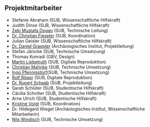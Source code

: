 Projektmitarbeiter
------------------

-   Stefanie Abraham (SUB, Wissenschaftliche Hilfskraft)
-   Judith Dinse (SUB, Wissenschaftliche Hilfskraft)
-   [Zeki Mustafa
    Dogan](http://www.sub.uni-goettingen.de/kontakt/personen-a-z/personendetails/person/zeki-mustafa-dogan/ "Zeki Mustafa Dogan")
    (SUB, Technische Leitung)
-   [Dr. Christian
    Fieseler](http://www.sub.uni-goettingen.de/kontakt/personen-a-z/personendetails/person/christian-fieseler/ "Dr. Christian Fieseler")
    (SUB, Koordination)
-   Julian Geisler (SUB, Wissenschaftliche Hilfskraft)
-   [Dr. Daniel
    Graepler](http://www.uni-goettingen.de/de/136923.html "Dr. Daniel Graepler")
    (Archäologisches Institut, Projektleitung)
-   Stefan Jänicke (SUB, Technische Umsetzung)
-   Thomas Konradi (GBV, Design)
-   [Martin
    Liebetruth](http://www.sub.uni-goettingen.de/kontakt/personen-a-z/personendetails/person/martin-liebetruth/ "Martin Liebetruth")
    (SUB, Digitale Reproduktion)
-   [Christian
    Mahnke](http://www.sub.uni-goettingen.de/kontakt/personen-a-z/personendetails/person/christian-mahnke/ "Christian Mahnke")
    (SUB, Technische Umsetzung)
-   [Ingo
    Pfennigstorf](http://www.sub.uni-goettingen.de/kontakt/personen-a-z/personendetails/person/ingo-pfennigstorf/ "Ingo Pfennigstorf")(SUB,
    Technische Umsetzung)
-   [Rolf
    Röper](http://www.sub.uni-goettingen.de/kontakt/personen-a-z/personendetails/person/rolf-b-roeper/ "Rolf Röper")
    (SUB, Digitale Reproduktion)
-   [Dr. Rupert
    Schaab](http://www.sub.uni-goettingen.de/kontakt/personen-a-z/personendetails/person/rupert-schaab/ "Dr. Rupert Schaab")
    (SUB, Projektleitung)
-   Sarah Schlüter (SUB, Studentische Hilfskraft)
-   Cäcilia Schröter (SUB, Studentische Hilfskraft)
-   Arne Ulrich (SUB, Studentische Hilfskraft)
-   [Kristine
    Voigt](http://www.sub.uni-goettingen.de/kontakt/personen-a-z/personendetails/person/kristine-voigt/ "Kristine Voigt")
    (SUB, Koordination)
-   Dr. Hildegard Wiegel (Archäologisches Institut, Wissenschaftliche
    Mitarbeiterin)
-   [Nils
    Windisch](http://www.sub.uni-goettingen.de/kontakt/personen-a-z/personendetails/person/nils-windisch/ "Nils Windisch")
    (SUB, Technische Umsetzung)

